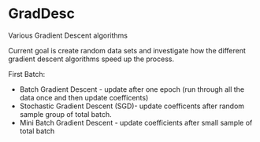 # GradDesc
Various Gradient Descent algorithms

Current goal is create random data sets and investigate 
how the different gradient descent algorithms speed up the process.

First Batch:

*   Batch Gradient Descent - update after one epoch (run through all the data once and then update coefficents)
*   Stochastic Gradient Descent (SGD)- update coefficents after random sample group of total batch. 
*   Mini Batch Gradient Descent - update coefficients after small sample of total batch

